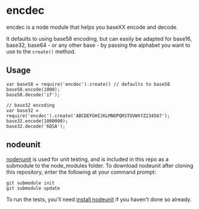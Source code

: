 encdec
======
encdec is a node module that helps you baseXX encode and decode.

It defaults to using base58 encoding, but can easily be adapted for 
base16, base32, base64 - or any other base - by passing the alphabet
you want to use to the `create()` method.

Usage
-----

	var base58 = require('encdec').create() // defaults to base58
    base58.encode(1000);
    base58.decode('if');
    
    // base32 encoding
    var base32 = require('encdec').create('ABCDEFGHIJKLMNOPQRSTUVWXYZ234567');
    base32.encode(1000000);
    base32.decode('6QSA');

nodeunit
--------
[nodenunit](https://github.com/caolan/nodeunit) is used for unit testing, 
and is included in this repo as a submodule to the node_modules folder. 
To download nodeunit after cloning this repository, enter the following at
your command prompt:

    git submodule init
    git submodule update
    
To run the tests, you'll need [install nodeunit](https://github.com/caolan/nodeunit#installation) if you haven't done so already.
